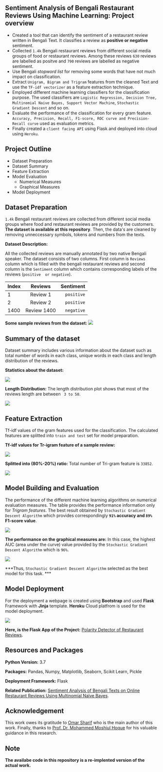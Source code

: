 ## Sentiment Analysis of Bengali Restaurant Reviews Using Machine Learning: Project overview
- Created a tool that can identify the sentiment of a restaurant review written in Bengali Text. It classifies a review as **positive or negative** sentiment.   
- Collected `1.4k` Bengali restaurant reviews from different social media groups of food or restaurant reviews. Among these reviews `630` reviews are labelled as positve and `790` reviews are labelled as negative sentiment.
- Use Bengali *stopword list* for removing some words that have not much impact on classification.
- Extract `Unigram, Bigram and Trigram` features from the cleaned Text and use the `TF-idf vectorizer` as a feature extraction technique.
- Employed different machine learning classifiers for the classification purpose. The used classifiers are `Logistic Regression, Decision Tree, Multinomial Naive Bayes, Support Vector Machine`, `Stochastic Gradient Descent` and so on.
- Evaluate the performance of the classification for every gram feature. `Accuracy, Precision, Recall, F1-score, ROC curve and Precision-Recall curve` used as evaluation metrics.
- Finally created a `client facing API` using Flask and deployed into cloud using `Heroku`. 

## Project Outline 
- Dataset Preparation
- Dataset Summary 
- Feature Extraction
- Model Evaluation
    - Numerical Measures
    - Graphical Measures
- Model Deployment

## Dataset Preparation
`1.4k` Bengali restaurant reviews are collected from different social media groups where food and restaurant reviews are provided by the customers. **The dataset is available at this repository**. Then, the data's are cleaned by removing unneccessary symbols, tokens and numbers from the texts. 

**Dataset Description:** 

All the collected reviews are manually annotated by two native Bengali speaker. The dataset consists of two columns. First column is `Reviews` column which is filled with the bengali restaurant reviews and second column is the `Sentiment` column which contains corresponding labels of the reviews (`positive  or negative`).

| Index         | Reviews        | Sentiment  |
| ------------- |:-------------:| -----:|
| 1      | Review 1      |    `positive` |
| 2      | Review 2      |    `positive` |
| 1400   | Review 1400   |    `negative` |


**Some sample reviews from the dataset:**
![](images/sample_data.PNG)

## Summary of the dataset

Dataset summary includes various information about the dataset such as total number of words in each class, unique words in each class and length distribution of the reviews.

**Statistics about the dataset:**

![](images/data_summary.PNG)

**Length Distribution:** The length distribution plot shows that most of the reviews length are between ` 3 to 50`.

![](images/len_dist.png)

## Feature Extraction 

Tf-idf values of the gram features used for the classification. The calculated features are splitted into `train and test` set for model preparation.

**Tf-idf values for Tr-igram feature of a sample review:**

![](images/tfidf.PNG)

**Splitted into (80%-20%) ratio:** Total number of Tri-gram feature is `33852`.

![](images/data_distribution.PNG)

## Model Building and Evaluation

The performance of the different machine learning algorithms on numerical evaluation measures. The table provides the performance information only for *Trigram features*. The best result obtained by `Stochastic Gradient Descent Algorithm` which provides correspondingly **`91%` accuracy and `89%` F1-score value**.    

![](images/performance.PNG)

**The performance on the graphical measures are:**  In this case, the highest AUC (area under the curve) value provided by the `Stochastic Gradient Descent Algorithm` which is `96%`.

<img src="images/roc.PNG"/>



***Thus, `Stochastic Gradient Descent Algorithm` selected as the best model for this task. *** 



## Model Deployment  
For the deployment a webpage is created using **Bootstrap** and used **Flask** Framework with **Jinja** template. **Heroku** Cloud platfrom is used for the model deployment.

<img src="images/deploy.PNG"/>

**Here, is the Flask App of the Project:**  [Polarity Detector of Restaurant Reviews](https://sa-restaurant-reviews.herokuapp.com/).



## Resources and Packages
**Python Version:** 3.7

**Packages:** Pandas, Numpy, Matplotlib, Seaborn, Scikit Learn, Pickle

**Deployment Framework:** Flask

**Related Publication:** [Sentiment Analysis of Bengali Texts on Online Restaurant Reviews Using Multinomial Naïve Bayes](https://ieeexplore.ieee.org/abstract/document/8934655).


## Acknowledgement

This work owes its gratitude to [Omar Sharif](https://www.researchgate.net/profile/Omar_Sharif14) who is the main author of this work. Finally, thanks to [Prof. Dr. Mohammed Moshiul Hoque](https://www.researchgate.net/profile/Moshiul_Hoque) for his valuable guidance in this research.

## Note
**The availabe code in this repository is a re-implented version of the actual work.**


